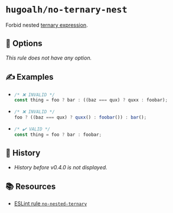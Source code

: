 # `hugoalh/no-ternary-nest`

Forbid nested [ternary expression][ecmascript-ternary].

## 🔧 Options

*This rule does not have any option.*

## ✍️ Examples

- ```ts
  /* ❌ INVALID */
  const thing = foo ? bar : ((baz === qux) ? quxx : foobar);
  ```
- ```ts
  /* ❌ INVALID */
  foo ? ((baz === qux) ? quxx() : foobar()) : bar();
  ```
- ```ts
  /* ✔️ VALID */
  const thing = foo ? bar : foobar;
  ```

## 📜 History

- *History before v0.4.0 is not displayed.*

## 📚 Resources

- [ESLint rule `no-nested-ternary`](https://eslint.org/docs/latest/rules/no-nested-ternary)

[ecmascript-ternary]: https://developer.mozilla.org/en-US/docs/Web/JavaScript/Reference/Operators/Conditional_operator
